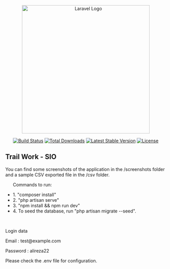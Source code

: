 <p align="center"><a href="https://laravel.com" target="_blank"><img src="https://raw.githubusercontent.com/laravel/art/master/logo-lockup/5%20SVG/2%20CMYK/1%20Full%20Color/laravel-logolockup-cmyk-red.svg" width="400" alt="Laravel Logo"></a></p>

<p align="center">
<a href="https://github.com/laravel/framework/actions"><img src="https://github.com/laravel/framework/workflows/tests/badge.svg" alt="Build Status"></a>
<a href="https://packagist.org/packages/laravel/framework"><img src="https://img.shields.io/packagist/dt/laravel/framework" alt="Total Downloads"></a>
<a href="https://packagist.org/packages/laravel/framework"><img src="https://img.shields.io/packagist/v/laravel/framework" alt="Latest Stable Version"></a>
<a href="https://packagist.org/packages/laravel/framework"><img src="https://img.shields.io/packagist/l/laravel/framework" alt="License"></a>
</p>

## Trail Work - SIO

<p>You can find some screenshots of the application in the /screenshots folder and a sample CSV exported file in the /csv folder.</p>

<ul>
<p>Commands to run:<p>
<li>1. "composer install"</li>
<li>2. "php artisan serve"</li>
<li>3. "npm install && npm run dev"</li>
<li>4. To seed the database, run "php artisan migrate --seed".</li>
</ul>
<br/>
<p>Login data<p>
<p>Email : test@example.com </p>
<p>Password :  alireza22 </p>
<p>Please check the .env file for configuration.</p>

